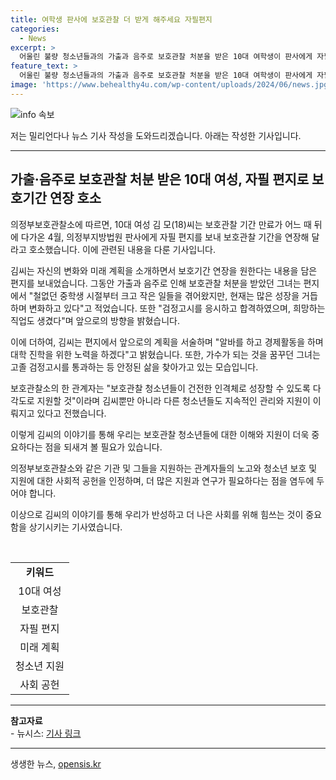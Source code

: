 ```yaml
---
title: 여학생 판사에 보호관찰 더 받게 해주세요 자필편지
categories:
  - News
excerpt: >
  어울린 불량 청소년들과의 가출과 음주로 보호관찰 처분을 받은 10대 여학생이 판사에게 자필 편지를 보내 보호관찰 기간을 연장해달라고 요청한 사연이 알려졌다. 편지에는 지금은 성장하고 변화했음을 느끼며, 공부에도 신경을 쓰고 검정고시를 응시하여 합격했고, 원하는 직업이 생겼다는 내용이 담겨있었다. 부모의 부재로 어려운 환경에서 자란 그녀는 보호관찰소의 지원을 통해 안정적인 삶으로 바뀌었고, 앞으로의 계획과 미래를 위한 노력을 약속했다.
feature_text: >
  어울린 불량 청소년들과의 가출과 음주로 보호관찰 처분을 받은 10대 여학생이 판사에게 자필 편지를 보내 보호관찰 기간을 연장해달라고 요청한 사연이 알려졌다. 편지에는 지금은 성장하고 변화했음을 느끼며, 공부에도 신경을 쓰고 검정고시를 응시하여 합격했고, 원하는 직업이 생겼다는 내용이 담겨있었다. 부모의 부재로 어려운 환경에서 자란 그녀는 보호관찰소의 지원을 통해 안정적인 삶으로 바뀌었고, 앞으로의 계획과 미래를 위한 노력을 약속했다.
image: 'https://www.behealthy4u.com/wp-content/uploads/2024/06/news.jpg'
---
```


<p><img src="https://www.behealthy4u.com/wp-content/uploads/2024/06/news.jpg" alt="info 속보" /></p>

<p>저는 밀리언다나 뉴스 기사 작성을 도와드리겠습니다. 아래는 작성한 기사입니다.</p>

<hr />

<h2 data-ke-size="size26">가출·음주로 보호관찰 처분 받은 10대 여성, 자필 편지로 보호기간 연장 호소</h2>

<p>의정부보호관찰소에 따르면, 10대 여성 김 모(18)씨는 보호관찰 기간 만료가 어느 때 뒤에 다가온 4월, 의정부지방법원 판사에게 자필 편지를 보내 보호관찰 기간을 연장해 달라고 호소했습니다. 이에 관련된 내용을 다룬 기사입니다.</p>

<p>김씨는 자신의 변화와 미래 계획을 소개하면서 보호기간 연장을 원한다는 내용을 담은 편지를 보내었습니다. 그동안 가출과 음주로 인해 보호관찰 처분을 받았던 그녀는 편지에서 "철없던 중학생 시절부터 크고 작은 일들을 겪어왔지만, 현재는 많은 성장을 거듭하며 변화하고 있다"고 적었습니다. 또한 "검정고시를 응시하고 합격하였으며, 희망하는 직업도 생겼다"며 앞으로의 방향을 밝혔습니다.</p>

<p>이에 더하여, 김씨는 편지에서 앞으로의 계획을 서술하며 "알바를 하고 경제활동을 하며 대학 진학을 위한 노력을 하겠다"고 밝혔습니다. 또한, 가수가 되는 것을 꿈꾸던 그녀는 고졸 검정고시를 통과하는 등 안정된 삶을 찾아가고 있는 모습입니다.</p>

<p>보호관찰소의 한 관계자는 "보호관찰 청소년들이 건전한 인격체로 성장할 수 있도록 다각도로 지원할 것"이라며 김씨뿐만 아니라 다른 청소년들도 지속적인 관리와 지원이 이뤄지고 있다고 전했습니다.</p>

<p>이렇게 김씨의 이야기를 통해 우리는 보호관찰 청소년들에 대한 이해와 지원이 더욱 중요하다는 점을 되새겨 볼 필요가 있습니다.</p>

<p>의정부보호관찰소와 같은 기관 및 그들을 지원하는 관계자들의 노고와 청소년 보호 및 지원에 대한 사회적 공헌을 인정하며, 더 많은 지원과 연구가 필요하다는 점을 염두에 두어야 합니다.</p>

<p>이상으로 김씨의 이야기를 통해 우리가 반성하고 더 나은 사회를 위해 힘쓰는 것이 중요함을 상기시키는 기사였습니다.</p>

<p data-ke-size="size16">&nbsp;</p>

<table>
    <tbody>
        <tr>
            <td style="text-align: center; height: 17px;"><b>키워드</b></td>
        </tr>
        <tr>
            <td style="text-align: center; height: 17px;">10대 여성</td>
        </tr>
        <tr>
            <td style="text-align: center; height: 17px;">보호관찰</td>
        </tr>
        <tr>
            <td style="text-align: center; height: 17px;">자필 편지</td>
        </tr>
        <tr>
            <td style="text-align: center; height: 17px;">미래 계획</td>
        </tr>
        <tr>
            <td style="text-align: center; height: 17px;">청소년 지원</td>
        </tr>
        <tr>
            <td style="text-align: center; height: 17px;">사회 공헌</td>
        </tr>
    </tbody>
</table>

<hr>

<p><strong>참고자료</strong><br />
- 뉴시스: <a href="https://www.newsis.com/view/?id=NISX20240701_0001697024">기사 링크</a></p>

<hr />
생생한 뉴스, <a href="https://opensis.kr" rel="dofollow">opensis.kr</a>


